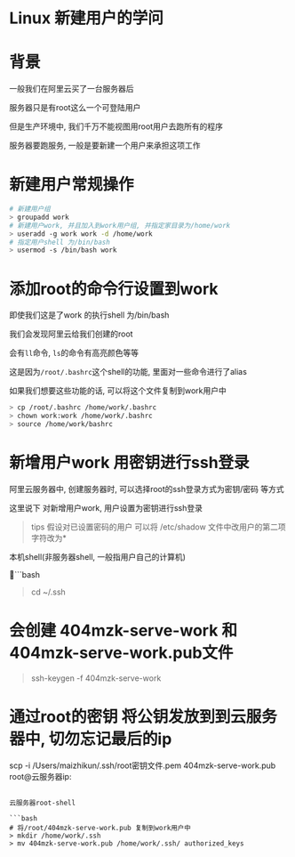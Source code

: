 # Linux 新建用户的学问

# 背景

一般我们在阿里云买了一台服务器后

服务器只是有root这么一个可登陆用户

但是生产环境中, 我们千万不能视图用root用户去跑所有的程序

服务器要跑服务, 一般是要新建一个用户来承担这项工作

# 新建用户常规操作

```bash
# 新建用户组
> groupadd work
# 新建用户work, 并且加入到work用户组, 并指定家目录为/home/work
> useradd -g work work -d /home/work
# 指定用户shell 为/bin/bash
> usermod -s /bin/bash work
```

# 添加root的命令行设置到work

即使我们这是了work 的执行shell 为/bin/bash

我们会发现阿里云给我们创建的root

会有`ll`命令, `ls`的命令有高亮颜色等等

这是因为`/root/.bashrc`这个shell的功能, 里面对一些命令进行了alias

如果我们想要这些功能的话, 可以将这个文件复制到work用户中

```bash
> cp /root/.bashrc /home/work/.bashrc
> chown work:work /home/work/.bashrc
> source /home/work/bashrc
```

# 新增用户work 用密钥进行ssh登录

阿里云服务器中, 创建服务器时, 可以选择root的ssh登录方式为密钥/密码 等方式

这里说下 对新增用户work, 用户设置为密钥进行ssh登录

> tips 假设对已设置密码的用户 可以将 /etc/shadow 文件中改用户的第二项字符改为*

本机shell(非服务器shell, 一般指用户自己的计算机)

```bash
> cd ~/.ssh
# 会创建 404mzk-serve-work 和 404mzk-serve-work.pub文件
> ssh-keygen -f 404mzk-serve-work
# 通过root的密钥 将公钥发放到到云服务器中, 切勿忘记最后的ip
scp -i /Users/maizhikun/.ssh/root密钥文件.pem  404mzk-serve-work.pub root@云服务器ip:
```

云服务器root-shell

```bash
# 将/root/404mzk-serve-work.pub 复制到work用户中
> mkdir /home/work/.ssh
> mv 404mzk-serve-work.pub /home/work/.ssh/ authorized_keys
```
